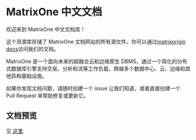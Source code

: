 # MatrixOne 中文文档

欢迎来到 MatrixOne 中文文档库！

这个资源库存储了 MatrixOne 文档网站的所有源文件。你可以通过[matrixorigin docs](http://docs.matrixorigin.io)访问我们的文档。

MatrixOne 是一个面向未来的超融合云和边缘原生 DBMS，通过一个简化的分布式数据库引擎支持交易、分析和流等工作负载，跨越多个数据中心、云、边缘和其他异构基础设施。

如果你发现文档问题，请随时创建一个 issue 让我们知道，或者直接创建一个 Pull Request 来帮助修复或更新它。

## 文档预览

见 [这里](CONTRIBUTING.md).
